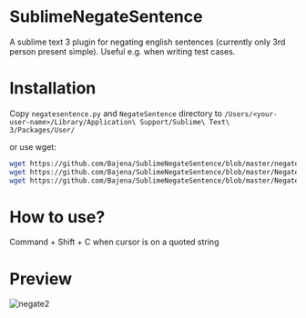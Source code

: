 # SublimeNegateSentence
A sublime text 3 plugin for negating english sentences (currently only 3rd person present simple). Useful e.g. when writing test cases.

# Installation
Copy `negatesentence.py` and `NegateSentence` directory to `/Users/<your-user-name>/Library/Application\ Support/Sublime\ Text\ 3/Packages/User/`

or use wget:
```bash
wget https://github.com/Bajena/SublimeNegateSentence/blob/master/negatesentence.py -P /Users/<your-user-name>/Library/Application\ Support/Sublime\ Text\ 3/Packages/User/
wget https://github.com/Bajena/SublimeNegateSentence/blob/master/NegateSentence/Default (OSX).sublime-keymap -P /Users/<your-user-name>/Library/Application\ Support/Sublime\ Text\ 3/Packages/User/NegateSentence
wget https://github.com/Bajena/SublimeNegateSentence/blob/master/NegateSentence/Main.sublime-menu -P /Users/<your-user-name>/Library/Application\ Support/Sublime\ Text\ 3/Packages/User/NegateSentence
```


# How to use?
Command + Shift + C when cursor is on a quoted string

# Preview
![negate2](https://user-images.githubusercontent.com/5732023/31322033-a75066ea-ac8f-11e7-83ca-da47313a800f.gif)
